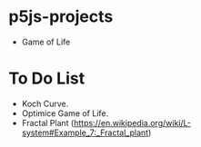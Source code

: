 # p5js-projects
 - Game of Life

# To Do List
 - Koch Curve.
 - Optimice Game of Life.
 - Fractal Plant (https://en.wikipedia.org/wiki/L-system#Example_7:_Fractal_plant)
